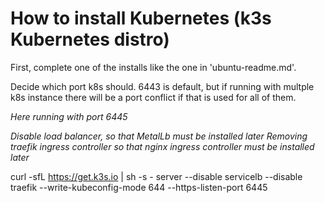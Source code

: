 



# How to install Kubernetes (k3s Kubernetes distro)

First, complete one of the installs like the one in 'ubuntu-readme.md'.


Decide which port k8s should. 6443 is default, but if running with multple k8s instance there will be a port conflict if that is used for all of them.

*Here running with port 6445*

*Disable load balancer, so that MetalLb must be installed later*
*Removing traefik ingress controller so that nginx ingress controller must be installed later*



curl -sfL https://get.k3s.io | sh -s - server --disable servicelb --disable traefik --write-kubeconfig-mode 644 --https-listen-port 6445



